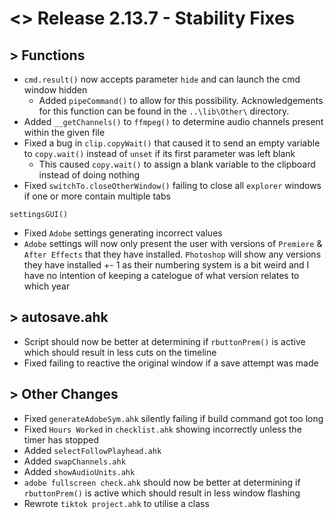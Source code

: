 # <> Release 2.13.7 - Stability Fixes

## > Functions
- `cmd.result()` now accepts parameter `hide` and can launch the cmd window hidden
    - Added `pipeCommand()` to allow for this possibility. Acknowledgements for this function can be found in the `..\lib\Other\` directory.
- Added `__getChannels()` to `ffmpeg()` to determine audio channels present within the given file
- Fixed a bug in `clip.copyWait()` that caused it to send an empty variable to `copy.wait()` instead of `unset` if its first parameter was left blank
    - This caused `copy.wait()` to assign a blank variable to the clipboard instead of doing nothing
- Fixed `switchTo.closeOtherWindow()` failing to close all `explorer` windows if one or more contain multiple tabs

`settingsGUI()`
- Fixed `Adobe` settings generating incorrect values
- `Adobe` settings will now only present the user with versions of `Premiere` & `After Effects` that they have installed. `Photoshop` will show any versions they have installed +- 1 as their numbering system is a bit weird and I have no intention of keeping a catelogue of what version relates to which year

## > autosave.ahk
- Script should now be better at determining if `rbuttonPrem()` is active which should result in less cuts on the timeline
- Fixed failing to reactive the original window if a save attempt was made

## > Other Changes
- Fixed `generateAdobeSym.ahk` silently failing if build command got too long
- Fixed `Hours Worked` in `checklist.ahk` showing incorrectly unless the timer has stopped
- Added `selectFollowPlayhead.ahk`
- Added `swapChannels.ahk`
- Added `showAudioUnits.ahk`
- `adobe fullscreen check.ahk` should now be better at determining if `rbuttonPrem()` is active which should result in less window flashing
- Rewrote `tiktok project.ahk` to utilise a class